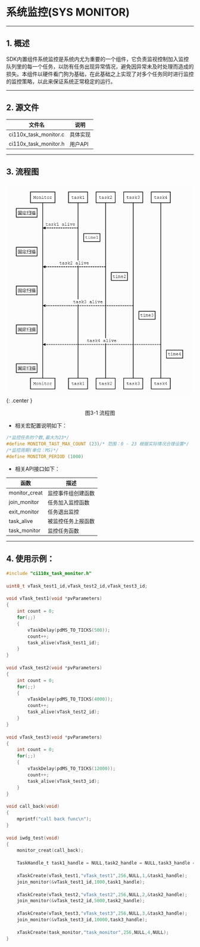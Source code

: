 # 系统监控(SYS MONITOR)

***

## 1. 概述

SDK内置组件系统监控是系统内尤为重要的一个组件，它负责监视控制加入监控队列里的每一个任务，以防有任务出现异常情况，避免因异常未及时处理而造成的损失。本组件以硬件看门狗为基础，在此基础之上实现了对多个任务同时进行监控的监控策略，以此来保证系统正常稳定的运行。

***

## 2. 源文件

| 文件名                | 说明     |
| --------------------- | -------- |
| ci110x_task_monitor.c | 具体实现 |
| ci110x_task_monitor.h | 用户API  |

***

## 3. 流程图

 ![流程图](img/系统监控-1.PNG){: .center }

 <div align=center>图3-1 流程图</div>

* 相关宏配置说明如下：

```c
/*监控任务的个数,最大为23*/
#define MONITOR_TAST_MAX_COUNT (23)/* 范围：0 - 23 根据实际情况合理设置*/
/*监控周期(单位：MS)*/
#define MONITOR_PERIOD (1000)
```

* 相关API接口如下：

| 函数          | 描述               |
| ------------- | ------------------ |
| monitor_creat | 监控事件组创建函数 |
| join_monitor  | 任务加入监控函数   |
| exit_monitor  | 任务退出监控       |
| task_alive    | 被监控任务上报函数 |
| task_monitor  | 监控任务函数       |

***

## 4. 使用示例：

```c
#include "ci110x_task_monitor.h"

uint8_t vTask_test1_id,vTask_test2_id,vTask_test3_id;

void vTask_test1(void *pvParameters)
{
	int count = 0;
	for(;;)
	{
		vTaskDelay(pdMS_TO_TICKS(500));
		count++;
		task_alive(vTask_test1_id);
	}
}

void vTask_test2(void *pvParameters)
{
	int count = 0;
	for(;;)
	{
		vTaskDelay(pdMS_TO_TICKS(4000));
		count++;
		task_alive(vTask_test2_id);
	}
}

void vTask_test3(void *pvParameters)
{
	int count = 0;
	for(;;)
	{
		vTaskDelay(pdMS_TO_TICKS(12000));
		count++;
		task_alive(vTask_test3_id);
	}
}

void call_back(void)
{
    mprintf("call back func\n");
}

void iwdg_test(void)
{
	monitor_creat(call_back);

	TaskHandle_t task1_handle = NULL,task2_handle = NULL,task3_handle = NULL;

	xTaskCreate(vTask_test1,"vTask_test1",256,NULL,1,&task1_handle);
	join_monitor(&vTask_test1_id,1000,task1_handle);

	xTaskCreate(vTask_test2,"vTask_test2",256,NULL,2,&task2_handle);
	join_monitor(&vTask_test2_id,5000,task2_handle);

	xTaskCreate(vTask_test3,"vTask_test3",256,NULL,3,&task3_handle);
	join_monitor(&vTask_test3_id,10000,task3_handle);

	xTaskCreate(task_monitor,"task_monitor",256,NULL,4,NULL);
}

```
